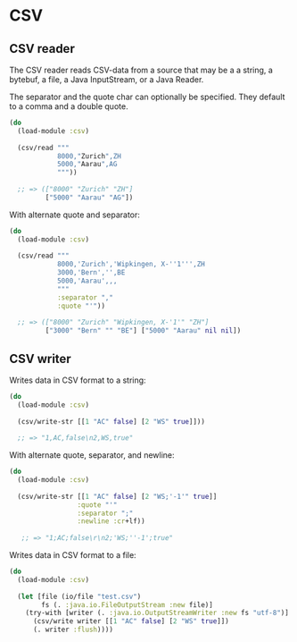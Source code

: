# CSV


## CSV reader

The CSV reader reads CSV-data from a source that may be a a string, a bytebuf,
a file, a Java InputStream, or a Java Reader.

The separator and the quote char can optionally be specified. They default to
a comma and a double quote.


```clojure
(do
  (load-module :csv)
  
  (csv/read """
            8000,"Zurich",ZH
            5000,"Aarau",AG
            """)) 
            
  ;; => (["8000" "Zurich" "ZH"] 
         ["5000" "Aarau" "AG"])
```

With alternate quote and separator:

```clojure
(do
  (load-module :csv)
  
  (csv/read """
            8000,'Zurich','Wipkingen, X-''1''',ZH
            3000,'Bern','',BE
            5000,'Aarau',,,
            """
            :separator "," 
            :quote "'")) 
            
  ;; => (["8000" "Zurich" "Wipkingen, X-'1'" "ZH"] 
         ["3000" "Bern" "" "BE"] ["5000" "Aarau" nil nil])
```


## CSV writer

Writes data in CSV format to a string:

```clojure
(do
  (load-module :csv)
  
  (csv/write-str [[1 "AC" false] [2 "WS" true]]))
  
  ;; => "1,AC,false\n2,WS,true"
```

With alternate quote, separator, and newline:

```clojure
(do
  (load-module :csv)
  
  (csv/write-str [[1 "AC" false] [2 "WS;'-1'" true]]
                 :quote "'"
                 :separator ";"
                 :newline :cr+lf))
                 
   ;; => "1;AC;false\r\n2;'WS;''-1';true"
```


Writes data in CSV format to a file:

```clojure
(do
  (load-module :csv)
  
  (let [file (io/file "test.csv")
        fs (. :java.io.FileOutputStream :new file)]
    (try-with [writer (. :java.io.OutputStreamWriter :new fs "utf-8")]
      (csv/write writer [[1 "AC" false] [2 "WS" true]])
      (. writer :flush))))
  
